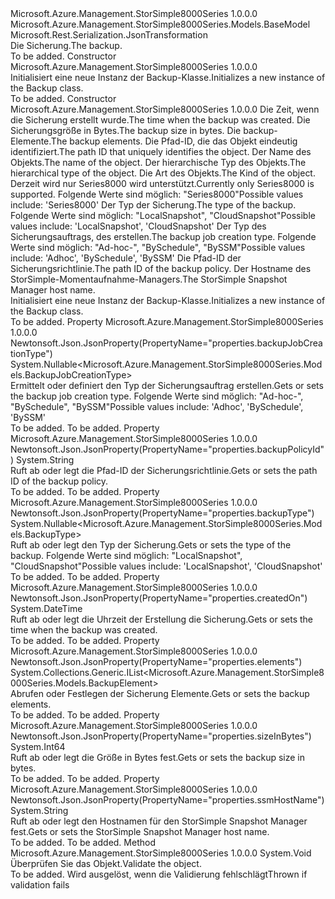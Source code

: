 <Type Name="Backup" FullName="Microsoft.Azure.Management.StorSimple8000Series.Models.Backup">
  <TypeSignature Language="C#" Value="public class Backup : Microsoft.Azure.Management.StorSimple8000Series.Models.BaseModel" />
  <TypeSignature Language="ILAsm" Value=".class public auto ansi beforefieldinit Backup extends Microsoft.Azure.Management.StorSimple8000Series.Models.BaseModel" />
  <TypeSignature Language="DocId" Value="T:Microsoft.Azure.Management.StorSimple8000Series.Models.Backup" />
  <TypeSignature Language="VB.NET" Value="Public Class Backup&#xA;Inherits BaseModel" />
  <TypeSignature Language="F#" Value="type Backup = class&#xA;    inherit BaseModel" />
  <AssemblyInfo>
    <AssemblyName>Microsoft.Azure.Management.StorSimple8000Series</AssemblyName>
    <AssemblyVersion>1.0.0.0</AssemblyVersion>
  </AssemblyInfo>
  <Base>
    <BaseTypeName>Microsoft.Azure.Management.StorSimple8000Series.Models.BaseModel</BaseTypeName>
  </Base>
  <Interfaces />
  <Attributes>
    <Attribute>
      <AttributeName>Microsoft.Rest.Serialization.JsonTransformation</AttributeName>
    </Attribute>
  </Attributes>
  <Docs>
    <summary>
            <span data-ttu-id="9b0e4-101">Die Sicherung.</span><span class="sxs-lookup"><span data-stu-id="9b0e4-101">The backup.</span></span>
            </summary>
    <remarks>To be added.</remarks>
  </Docs>
  <Members>
    <Member MemberName=".ctor">
      <MemberSignature Language="C#" Value="public Backup ();" />
      <MemberSignature Language="ILAsm" Value=".method public hidebysig specialname rtspecialname instance void .ctor() cil managed" />
      <MemberSignature Language="DocId" Value="M:Microsoft.Azure.Management.StorSimple8000Series.Models.Backup.#ctor" />
      <MemberSignature Language="VB.NET" Value="Public Sub New ()" />
      <MemberType>Constructor</MemberType>
      <AssemblyInfo>
        <AssemblyName>Microsoft.Azure.Management.StorSimple8000Series</AssemblyName>
        <AssemblyVersion>1.0.0.0</AssemblyVersion>
      </AssemblyInfo>
      <Parameters />
      <Docs>
        <summary>
            <span data-ttu-id="9b0e4-102">Initialisiert eine neue Instanz der Backup-Klasse.</span><span class="sxs-lookup"><span data-stu-id="9b0e4-102">Initializes a new instance of the Backup class.</span></span>
            </summary>
        <remarks>To be added.</remarks>
      </Docs>
    </Member>
    <Member MemberName=".ctor">
      <MemberSignature Language="C#" Value="public Backup (DateTime createdOn, long sizeInBytes, System.Collections.Generic.IList&lt;Microsoft.Azure.Management.StorSimple8000Series.Models.BackupElement&gt; elements, string id = null, string name = null, string type = null, Nullable&lt;Microsoft.Azure.Management.StorSimple8000Series.Models.Kind&gt; kind = null, Nullable&lt;Microsoft.Azure.Management.StorSimple8000Series.Models.BackupType&gt; backupType = null, Nullable&lt;Microsoft.Azure.Management.StorSimple8000Series.Models.BackupJobCreationType&gt; backupJobCreationType = null, string backupPolicyId = null, string ssmHostName = null);" />
      <MemberSignature Language="ILAsm" Value=".method public hidebysig specialname rtspecialname instance void .ctor(valuetype System.DateTime createdOn, int64 sizeInBytes, class System.Collections.Generic.IList`1&lt;class Microsoft.Azure.Management.StorSimple8000Series.Models.BackupElement&gt; elements, string id, string name, string type, valuetype System.Nullable`1&lt;valuetype Microsoft.Azure.Management.StorSimple8000Series.Models.Kind&gt; kind, valuetype System.Nullable`1&lt;valuetype Microsoft.Azure.Management.StorSimple8000Series.Models.BackupType&gt; backupType, valuetype System.Nullable`1&lt;valuetype Microsoft.Azure.Management.StorSimple8000Series.Models.BackupJobCreationType&gt; backupJobCreationType, string backupPolicyId, string ssmHostName) cil managed" />
      <MemberSignature Language="DocId" Value="M:Microsoft.Azure.Management.StorSimple8000Series.Models.Backup.#ctor(System.DateTime,System.Int64,System.Collections.Generic.IList{Microsoft.Azure.Management.StorSimple8000Series.Models.BackupElement},System.String,System.String,System.String,System.Nullable{Microsoft.Azure.Management.StorSimple8000Series.Models.Kind},System.Nullable{Microsoft.Azure.Management.StorSimple8000Series.Models.BackupType},System.Nullable{Microsoft.Azure.Management.StorSimple8000Series.Models.BackupJobCreationType},System.String,System.String)" />
      <MemberSignature Language="VB.NET" Value="Public Sub New (createdOn As DateTime, sizeInBytes As Long, elements As IList(Of BackupElement), Optional id As String = null, Optional name As String = null, Optional type As String = null, Optional kind As Nullable(Of Kind) = null, Optional backupType As Nullable(Of BackupType) = null, Optional backupJobCreationType As Nullable(Of BackupJobCreationType) = null, Optional backupPolicyId As String = null, Optional ssmHostName As String = null)" />
      <MemberSignature Language="F#" Value="new Microsoft.Azure.Management.StorSimple8000Series.Models.Backup : DateTime * int64 * System.Collections.Generic.IList&lt;Microsoft.Azure.Management.StorSimple8000Series.Models.BackupElement&gt; * string * string * string * Nullable&lt;Microsoft.Azure.Management.StorSimple8000Series.Models.Kind&gt; * Nullable&lt;Microsoft.Azure.Management.StorSimple8000Series.Models.BackupType&gt; * Nullable&lt;Microsoft.Azure.Management.StorSimple8000Series.Models.BackupJobCreationType&gt; * string * string -&gt; Microsoft.Azure.Management.StorSimple8000Series.Models.Backup" Usage="new Microsoft.Azure.Management.StorSimple8000Series.Models.Backup (createdOn, sizeInBytes, elements, id, name, type, kind, backupType, backupJobCreationType, backupPolicyId, ssmHostName)" />
      <MemberType>Constructor</MemberType>
      <AssemblyInfo>
        <AssemblyName>Microsoft.Azure.Management.StorSimple8000Series</AssemblyName>
        <AssemblyVersion>1.0.0.0</AssemblyVersion>
      </AssemblyInfo>
      <Parameters>
        <Parameter Name="createdOn" Type="System.DateTime" />
        <Parameter Name="sizeInBytes" Type="System.Int64" />
        <Parameter Name="elements" Type="System.Collections.Generic.IList&lt;Microsoft.Azure.Management.StorSimple8000Series.Models.BackupElement&gt;" />
        <Parameter Name="id" Type="System.String" />
        <Parameter Name="name" Type="System.String" />
        <Parameter Name="type" Type="System.String" />
        <Parameter Name="kind" Type="System.Nullable&lt;Microsoft.Azure.Management.StorSimple8000Series.Models.Kind&gt;" />
        <Parameter Name="backupType" Type="System.Nullable&lt;Microsoft.Azure.Management.StorSimple8000Series.Models.BackupType&gt;" />
        <Parameter Name="backupJobCreationType" Type="System.Nullable&lt;Microsoft.Azure.Management.StorSimple8000Series.Models.BackupJobCreationType&gt;" />
        <Parameter Name="backupPolicyId" Type="System.String" />
        <Parameter Name="ssmHostName" Type="System.String" />
      </Parameters>
      <Docs>
        <param name="createdOn"><span data-ttu-id="9b0e4-103">Die Zeit, wenn die Sicherung erstellt wurde.</span><span class="sxs-lookup"><span data-stu-id="9b0e4-103">The time when the backup was created.</span></span></param>
        <param name="sizeInBytes"><span data-ttu-id="9b0e4-104">Die Sicherungsgröße in Bytes.</span><span class="sxs-lookup"><span data-stu-id="9b0e4-104">The backup size in bytes.</span></span></param>
        <param name="elements"><span data-ttu-id="9b0e4-105">Die backup-Elemente.</span><span class="sxs-lookup"><span data-stu-id="9b0e4-105">The backup elements.</span></span></param>
        <param name="id"><span data-ttu-id="9b0e4-106">Die Pfad-ID, die das Objekt eindeutig identifiziert.</span><span class="sxs-lookup"><span data-stu-id="9b0e4-106">The path ID that uniquely identifies the object.</span></span></param>
        <param name="name"><span data-ttu-id="9b0e4-107">Der Name des Objekts.</span><span class="sxs-lookup"><span data-stu-id="9b0e4-107">The name of the object.</span></span></param>
        <param name="type"><span data-ttu-id="9b0e4-108">Der hierarchische Typ des Objekts.</span><span class="sxs-lookup"><span data-stu-id="9b0e4-108">The hierarchical type of the object.</span></span></param>
        <param name="kind"><span data-ttu-id="9b0e4-109">Die Art des Objekts.</span><span class="sxs-lookup"><span data-stu-id="9b0e4-109">The Kind of the object.</span></span> <span data-ttu-id="9b0e4-110">Derzeit wird nur Series8000 wird unterstützt.</span><span class="sxs-lookup"><span data-stu-id="9b0e4-110">Currently only Series8000 is supported.</span></span> <span data-ttu-id="9b0e4-111">Folgende Werte sind möglich: "Series8000"</span><span class="sxs-lookup"><span data-stu-id="9b0e4-111">Possible values include: 'Series8000'</span></span></param>
        <param name="backupType"><span data-ttu-id="9b0e4-112">Der Typ der Sicherung.</span><span class="sxs-lookup"><span data-stu-id="9b0e4-112">The type of the backup.</span></span> <span data-ttu-id="9b0e4-113">Folgende Werte sind möglich: "LocalSnapshot", "CloudSnapshot"</span><span class="sxs-lookup"><span data-stu-id="9b0e4-113">Possible values include: 'LocalSnapshot', 'CloudSnapshot'</span></span></param>
        <param name="backupJobCreationType"><span data-ttu-id="9b0e4-114">Der Typ des Sicherungsauftrags, des erstellen.</span><span class="sxs-lookup"><span data-stu-id="9b0e4-114">The backup job creation type.</span></span>
            <span data-ttu-id="9b0e4-115">Folgende Werte sind möglich: "Ad-hoc-", "BySchedule", "BySSM"</span><span class="sxs-lookup"><span data-stu-id="9b0e4-115">Possible values include: 'Adhoc', 'BySchedule', 'BySSM'</span></span></param>
        <param name="backupPolicyId"><span data-ttu-id="9b0e4-116">Die Pfad-ID der Sicherungsrichtlinie.</span><span class="sxs-lookup"><span data-stu-id="9b0e4-116">The path ID of the backup policy.</span></span></param>
        <param name="ssmHostName"><span data-ttu-id="9b0e4-117">Der Hostname des StorSimple-Momentaufnahme-Managers.</span><span class="sxs-lookup"><span data-stu-id="9b0e4-117">The StorSimple Snapshot Manager host name.</span></span></param>
        <summary>
            <span data-ttu-id="9b0e4-118">Initialisiert eine neue Instanz der Backup-Klasse.</span><span class="sxs-lookup"><span data-stu-id="9b0e4-118">Initializes a new instance of the Backup class.</span></span>
            </summary>
        <remarks>To be added.</remarks>
      </Docs>
    </Member>
    <Member MemberName="BackupJobCreationType">
      <MemberSignature Language="C#" Value="public Nullable&lt;Microsoft.Azure.Management.StorSimple8000Series.Models.BackupJobCreationType&gt; BackupJobCreationType { get; set; }" />
      <MemberSignature Language="ILAsm" Value=".property instance valuetype System.Nullable`1&lt;valuetype Microsoft.Azure.Management.StorSimple8000Series.Models.BackupJobCreationType&gt; BackupJobCreationType" />
      <MemberSignature Language="DocId" Value="P:Microsoft.Azure.Management.StorSimple8000Series.Models.Backup.BackupJobCreationType" />
      <MemberSignature Language="VB.NET" Value="Public Property BackupJobCreationType As Nullable(Of BackupJobCreationType)" />
      <MemberSignature Language="F#" Value="member this.BackupJobCreationType : Nullable&lt;Microsoft.Azure.Management.StorSimple8000Series.Models.BackupJobCreationType&gt; with get, set" Usage="Microsoft.Azure.Management.StorSimple8000Series.Models.Backup.BackupJobCreationType" />
      <MemberType>Property</MemberType>
      <AssemblyInfo>
        <AssemblyName>Microsoft.Azure.Management.StorSimple8000Series</AssemblyName>
        <AssemblyVersion>1.0.0.0</AssemblyVersion>
      </AssemblyInfo>
      <Attributes>
        <Attribute>
          <AttributeName>Newtonsoft.Json.JsonProperty(PropertyName="properties.backupJobCreationType")</AttributeName>
        </Attribute>
      </Attributes>
      <ReturnValue>
        <ReturnType>System.Nullable&lt;Microsoft.Azure.Management.StorSimple8000Series.Models.BackupJobCreationType&gt;</ReturnType>
      </ReturnValue>
      <Docs>
        <summary>
            <span data-ttu-id="9b0e4-119">Ermittelt oder definiert den Typ der Sicherungsauftrag erstellen.</span><span class="sxs-lookup"><span data-stu-id="9b0e4-119">Gets or sets the backup job creation type.</span></span> <span data-ttu-id="9b0e4-120">Folgende Werte sind möglich: "Ad-hoc-", "BySchedule", "BySSM"</span><span class="sxs-lookup"><span data-stu-id="9b0e4-120">Possible values include: 'Adhoc', 'BySchedule', 'BySSM'</span></span>
            </summary>
        <value>To be added.</value>
        <remarks>To be added.</remarks>
      </Docs>
    </Member>
    <Member MemberName="BackupPolicyId">
      <MemberSignature Language="C#" Value="public string BackupPolicyId { get; set; }" />
      <MemberSignature Language="ILAsm" Value=".property instance string BackupPolicyId" />
      <MemberSignature Language="DocId" Value="P:Microsoft.Azure.Management.StorSimple8000Series.Models.Backup.BackupPolicyId" />
      <MemberSignature Language="VB.NET" Value="Public Property BackupPolicyId As String" />
      <MemberSignature Language="F#" Value="member this.BackupPolicyId : string with get, set" Usage="Microsoft.Azure.Management.StorSimple8000Series.Models.Backup.BackupPolicyId" />
      <MemberType>Property</MemberType>
      <AssemblyInfo>
        <AssemblyName>Microsoft.Azure.Management.StorSimple8000Series</AssemblyName>
        <AssemblyVersion>1.0.0.0</AssemblyVersion>
      </AssemblyInfo>
      <Attributes>
        <Attribute>
          <AttributeName>Newtonsoft.Json.JsonProperty(PropertyName="properties.backupPolicyId")</AttributeName>
        </Attribute>
      </Attributes>
      <ReturnValue>
        <ReturnType>System.String</ReturnType>
      </ReturnValue>
      <Docs>
        <summary>
            <span data-ttu-id="9b0e4-121">Ruft ab oder legt die Pfad-ID der Sicherungsrichtlinie.</span><span class="sxs-lookup"><span data-stu-id="9b0e4-121">Gets or sets the path ID of the backup policy.</span></span>
            </summary>
        <value>To be added.</value>
        <remarks>To be added.</remarks>
      </Docs>
    </Member>
    <Member MemberName="BackupType">
      <MemberSignature Language="C#" Value="public Nullable&lt;Microsoft.Azure.Management.StorSimple8000Series.Models.BackupType&gt; BackupType { get; set; }" />
      <MemberSignature Language="ILAsm" Value=".property instance valuetype System.Nullable`1&lt;valuetype Microsoft.Azure.Management.StorSimple8000Series.Models.BackupType&gt; BackupType" />
      <MemberSignature Language="DocId" Value="P:Microsoft.Azure.Management.StorSimple8000Series.Models.Backup.BackupType" />
      <MemberSignature Language="VB.NET" Value="Public Property BackupType As Nullable(Of BackupType)" />
      <MemberSignature Language="F#" Value="member this.BackupType : Nullable&lt;Microsoft.Azure.Management.StorSimple8000Series.Models.BackupType&gt; with get, set" Usage="Microsoft.Azure.Management.StorSimple8000Series.Models.Backup.BackupType" />
      <MemberType>Property</MemberType>
      <AssemblyInfo>
        <AssemblyName>Microsoft.Azure.Management.StorSimple8000Series</AssemblyName>
        <AssemblyVersion>1.0.0.0</AssemblyVersion>
      </AssemblyInfo>
      <Attributes>
        <Attribute>
          <AttributeName>Newtonsoft.Json.JsonProperty(PropertyName="properties.backupType")</AttributeName>
        </Attribute>
      </Attributes>
      <ReturnValue>
        <ReturnType>System.Nullable&lt;Microsoft.Azure.Management.StorSimple8000Series.Models.BackupType&gt;</ReturnType>
      </ReturnValue>
      <Docs>
        <summary>
            <span data-ttu-id="9b0e4-122">Ruft ab oder legt den Typ der Sicherung.</span><span class="sxs-lookup"><span data-stu-id="9b0e4-122">Gets or sets the type of the backup.</span></span> <span data-ttu-id="9b0e4-123">Folgende Werte sind möglich: "LocalSnapshot", "CloudSnapshot"</span><span class="sxs-lookup"><span data-stu-id="9b0e4-123">Possible values include: 'LocalSnapshot', 'CloudSnapshot'</span></span>
            </summary>
        <value>To be added.</value>
        <remarks>To be added.</remarks>
      </Docs>
    </Member>
    <Member MemberName="CreatedOn">
      <MemberSignature Language="C#" Value="public DateTime CreatedOn { get; set; }" />
      <MemberSignature Language="ILAsm" Value=".property instance valuetype System.DateTime CreatedOn" />
      <MemberSignature Language="DocId" Value="P:Microsoft.Azure.Management.StorSimple8000Series.Models.Backup.CreatedOn" />
      <MemberSignature Language="VB.NET" Value="Public Property CreatedOn As DateTime" />
      <MemberSignature Language="F#" Value="member this.CreatedOn : DateTime with get, set" Usage="Microsoft.Azure.Management.StorSimple8000Series.Models.Backup.CreatedOn" />
      <MemberType>Property</MemberType>
      <AssemblyInfo>
        <AssemblyName>Microsoft.Azure.Management.StorSimple8000Series</AssemblyName>
        <AssemblyVersion>1.0.0.0</AssemblyVersion>
      </AssemblyInfo>
      <Attributes>
        <Attribute>
          <AttributeName>Newtonsoft.Json.JsonProperty(PropertyName="properties.createdOn")</AttributeName>
        </Attribute>
      </Attributes>
      <ReturnValue>
        <ReturnType>System.DateTime</ReturnType>
      </ReturnValue>
      <Docs>
        <summary>
            <span data-ttu-id="9b0e4-124">Ruft ab oder legt die Uhrzeit der Erstellung die Sicherung.</span><span class="sxs-lookup"><span data-stu-id="9b0e4-124">Gets or sets the time when the backup was created.</span></span>
            </summary>
        <value>To be added.</value>
        <remarks>To be added.</remarks>
      </Docs>
    </Member>
    <Member MemberName="Elements">
      <MemberSignature Language="C#" Value="public System.Collections.Generic.IList&lt;Microsoft.Azure.Management.StorSimple8000Series.Models.BackupElement&gt; Elements { get; set; }" />
      <MemberSignature Language="ILAsm" Value=".property instance class System.Collections.Generic.IList`1&lt;class Microsoft.Azure.Management.StorSimple8000Series.Models.BackupElement&gt; Elements" />
      <MemberSignature Language="DocId" Value="P:Microsoft.Azure.Management.StorSimple8000Series.Models.Backup.Elements" />
      <MemberSignature Language="VB.NET" Value="Public Property Elements As IList(Of BackupElement)" />
      <MemberSignature Language="F#" Value="member this.Elements : System.Collections.Generic.IList&lt;Microsoft.Azure.Management.StorSimple8000Series.Models.BackupElement&gt; with get, set" Usage="Microsoft.Azure.Management.StorSimple8000Series.Models.Backup.Elements" />
      <MemberType>Property</MemberType>
      <AssemblyInfo>
        <AssemblyName>Microsoft.Azure.Management.StorSimple8000Series</AssemblyName>
        <AssemblyVersion>1.0.0.0</AssemblyVersion>
      </AssemblyInfo>
      <Attributes>
        <Attribute>
          <AttributeName>Newtonsoft.Json.JsonProperty(PropertyName="properties.elements")</AttributeName>
        </Attribute>
      </Attributes>
      <ReturnValue>
        <ReturnType>System.Collections.Generic.IList&lt;Microsoft.Azure.Management.StorSimple8000Series.Models.BackupElement&gt;</ReturnType>
      </ReturnValue>
      <Docs>
        <summary>
            <span data-ttu-id="9b0e4-125">Abrufen oder Festlegen der Sicherung Elemente.</span><span class="sxs-lookup"><span data-stu-id="9b0e4-125">Gets or sets the backup elements.</span></span>
            </summary>
        <value>To be added.</value>
        <remarks>To be added.</remarks>
      </Docs>
    </Member>
    <Member MemberName="SizeInBytes">
      <MemberSignature Language="C#" Value="public long SizeInBytes { get; set; }" />
      <MemberSignature Language="ILAsm" Value=".property instance int64 SizeInBytes" />
      <MemberSignature Language="DocId" Value="P:Microsoft.Azure.Management.StorSimple8000Series.Models.Backup.SizeInBytes" />
      <MemberSignature Language="VB.NET" Value="Public Property SizeInBytes As Long" />
      <MemberSignature Language="F#" Value="member this.SizeInBytes : int64 with get, set" Usage="Microsoft.Azure.Management.StorSimple8000Series.Models.Backup.SizeInBytes" />
      <MemberType>Property</MemberType>
      <AssemblyInfo>
        <AssemblyName>Microsoft.Azure.Management.StorSimple8000Series</AssemblyName>
        <AssemblyVersion>1.0.0.0</AssemblyVersion>
      </AssemblyInfo>
      <Attributes>
        <Attribute>
          <AttributeName>Newtonsoft.Json.JsonProperty(PropertyName="properties.sizeInBytes")</AttributeName>
        </Attribute>
      </Attributes>
      <ReturnValue>
        <ReturnType>System.Int64</ReturnType>
      </ReturnValue>
      <Docs>
        <summary>
            <span data-ttu-id="9b0e4-126">Ruft ab oder legt die Größe in Bytes fest.</span><span class="sxs-lookup"><span data-stu-id="9b0e4-126">Gets or sets the backup size in bytes.</span></span>
            </summary>
        <value>To be added.</value>
        <remarks>To be added.</remarks>
      </Docs>
    </Member>
    <Member MemberName="SsmHostName">
      <MemberSignature Language="C#" Value="public string SsmHostName { get; set; }" />
      <MemberSignature Language="ILAsm" Value=".property instance string SsmHostName" />
      <MemberSignature Language="DocId" Value="P:Microsoft.Azure.Management.StorSimple8000Series.Models.Backup.SsmHostName" />
      <MemberSignature Language="VB.NET" Value="Public Property SsmHostName As String" />
      <MemberSignature Language="F#" Value="member this.SsmHostName : string with get, set" Usage="Microsoft.Azure.Management.StorSimple8000Series.Models.Backup.SsmHostName" />
      <MemberType>Property</MemberType>
      <AssemblyInfo>
        <AssemblyName>Microsoft.Azure.Management.StorSimple8000Series</AssemblyName>
        <AssemblyVersion>1.0.0.0</AssemblyVersion>
      </AssemblyInfo>
      <Attributes>
        <Attribute>
          <AttributeName>Newtonsoft.Json.JsonProperty(PropertyName="properties.ssmHostName")</AttributeName>
        </Attribute>
      </Attributes>
      <ReturnValue>
        <ReturnType>System.String</ReturnType>
      </ReturnValue>
      <Docs>
        <summary>
            <span data-ttu-id="9b0e4-127">Ruft ab oder legt den Hostnamen für den StorSimple Snapshot Manager fest.</span><span class="sxs-lookup"><span data-stu-id="9b0e4-127">Gets or sets the StorSimple Snapshot Manager host name.</span></span>
            </summary>
        <value>To be added.</value>
        <remarks>To be added.</remarks>
      </Docs>
    </Member>
    <Member MemberName="Validate">
      <MemberSignature Language="C#" Value="public virtual void Validate ();" />
      <MemberSignature Language="ILAsm" Value=".method public hidebysig newslot virtual instance void Validate() cil managed" />
      <MemberSignature Language="DocId" Value="M:Microsoft.Azure.Management.StorSimple8000Series.Models.Backup.Validate" />
      <MemberSignature Language="VB.NET" Value="Public Overridable Sub Validate ()" />
      <MemberSignature Language="F#" Value="abstract member Validate : unit -&gt; unit&#xA;override this.Validate : unit -&gt; unit" Usage="backup.Validate " />
      <MemberType>Method</MemberType>
      <AssemblyInfo>
        <AssemblyName>Microsoft.Azure.Management.StorSimple8000Series</AssemblyName>
        <AssemblyVersion>1.0.0.0</AssemblyVersion>
      </AssemblyInfo>
      <ReturnValue>
        <ReturnType>System.Void</ReturnType>
      </ReturnValue>
      <Parameters />
      <Docs>
        <summary>
            <span data-ttu-id="9b0e4-128">Überprüfen Sie das Objekt.</span><span class="sxs-lookup"><span data-stu-id="9b0e4-128">Validate the object.</span></span>
            </summary>
        <remarks>To be added.</remarks>
        <exception cref="T:Microsoft.Rest.ValidationException">
            <span data-ttu-id="9b0e4-129">Wird ausgelöst, wenn die Validierung fehlschlägt</span><span class="sxs-lookup"><span data-stu-id="9b0e4-129">Thrown if validation fails</span></span>
            </exception>
      </Docs>
    </Member>
  </Members>
</Type>